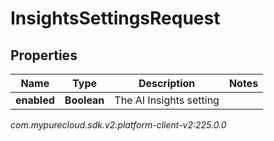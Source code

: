 # InsightsSettingsRequest


## Properties

| Name | Type | Description | Notes |
| ------------ | ------------- | ------------- | ------------- |
| **enabled** | **Boolean** | The AI Insights setting |  |




_com.mypurecloud.sdk.v2:platform-client-v2:225.0.0_
